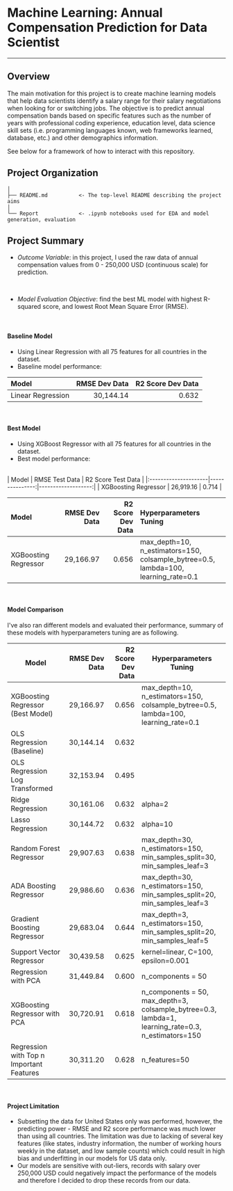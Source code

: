 # Machine Learning: Annual Compensation Prediction for Data Scientist
-------

## Overview

The main motivation for this project is to create machine learning models that help data scientists identify a salary range for their salary negotiations when looking for or switching jobs. The objective is to predict annual compensation bands based on specific features such as the number of years with professional coding experience, education level, data science skill sets (i.e. programming languages known, web frameworks learned, database, etc.) and other demographics information.

See below for a framework of how to interact with this repository. 

## Project Organization

    │
    ├── README.md          <- The top-level README describing the project aims
    │
    └── Report             <- .ipynb notebooks used for EDA and model generation, evaluation

## Project Summary

- *Outcome Variable*: in this project, I used the raw data of annual compensation values from 0 - 250,000 USD (continuous scale) for prediction.
<br>

- *Model Evaluation Objective*: find the best ML model with highest R-squared score, and lowest Root Mean Square Error (RMSE).
<br>

#### Baseline Model
- Using Linear Regression with all 75 features for all countries in the dataset. 
- Baseline model performance:

|       Model       | RMSE Dev Data | R2 Score Dev Data |
|:------------------|--------------:|------------------:|
| Linear Regression |     30,144.14 |             0.632 |

<br>

#### Best Model
- Using XGBoost Regressor with all 75 features for all countries in the dataset. 
- Best model performance:
<br>
|       Model          | RMSE Test Data | R2 Score Test Data |
|:---------------------|---------------:|-------------------:|
| XGBoosting Regressor |      26,919.16 |              0.714 |

<br>

|         Model        | RMSE Dev Data | R2 Score Dev Data |                                      Hyperparameters Tuning                                 |
|:---------------------|--------------:|------------------:|:--------------------------------------------------------------------------------------------|
| XGBoosting Regressor |     29,166.97 |             0.656 | max_depth=10, n_estimators=150, <br>colsample_bytree=0.5, lambda=100, <br>learning_rate=0.1 |

<br>

####  Model Comparison
I've also ran different models and evaluated their performance, summary of these models with hyperparameters tuning are as following. 

| Model                                   | RMSE Dev Data | R2 Score Dev Data | Hyperparameters Tuning                                                                                        |
|-----------------------------------------|--------------:|------------------:|---------------------------------------------------------------------------------------------------------------|
| XGBoosting Regressor (Best Model)       |     29,166.97 |             0.656 | max_depth=10, n_estimators=150, <br>colsample_bytree=0.5, lambda=100, <br>learning_rate=0.1                 |
| OLS Regression (Baseline)               |     30,144.14 |             0.632 |                                                                                                               |
| OLS Regression Log Transformed          |     32,153.94 |             0.495 |                                                                                                               |
| Ridge Regression                        |     30,161.06 |             0.632 | alpha=2                                                                                                       |
| Lasso Regression                        |     30,144.72 |             0.632 | alpha=10                                                                                                      |
| Random Forest Regressor                 |     29,907.63 |             0.638 | max_depth=30, n_estimators=150,<br>min_samples_split=30, min_samples_leaf=3                                 |
| ADA Boosting Regressor                  |     29,986.60 |             0.636 | max_depth=30, n_estimators=150,<br>min_samples_split=20, min_samples_leaf=3                                 |
| Gradient Boosting Regressor             |     29,683.04 |             0.644 | max_depth=3, n_estimators=150, <br>min_samples_split=20, min_samples_leaf=5                               |
| Support Vector Regressor                |     30,439.58 |             0.625 | kernel=linear, C=100, epsilon=0.001                                                                           |
| Regression with PCA                     |     31,449.84 |             0.600 | n_components = 50                                                                                             |
| XGBoosting Regressor with PCA           |     30,720.91 |             0.618 | n_components = 50, max_depth=3, <br>colsample_bytree=0.3, lambda=1,   <br>learning_rate=0.3, n_estimators=150 |
| Regression with Top n Important Features |     30,311.20 |             0.628 | n_features=50                                                                                                 |
<br>

#### Project Limitation
- Subsetting the data for United States only was performed, however, the predicting power - RMSE and R2 score performance was much lower than using all countries. The limitation was due to lacking of several key features (like states, industry information, the number of working hours weekly in the dataset, and low sample counts) which could result in high bias and underfitting in our models for US data only.  
- Our models are sensitive with out-liers, records with salary over 250,000 USD could negatively impact the performance of the models and therefore I decided to drop these records from our data. 
